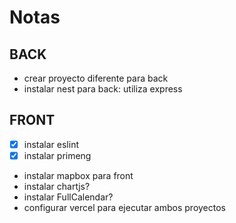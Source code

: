 # Notas

## BACK

- crear proyecto diferente para back
- instalar nest para back: utiliza express

## FRONT

- [x] instalar eslint
- [x] instalar primeng
- instalar mapbox para front
- instalar chartjs?
- instalar FullCalendar?
- configurar vercel para ejecutar ambos proyectos
